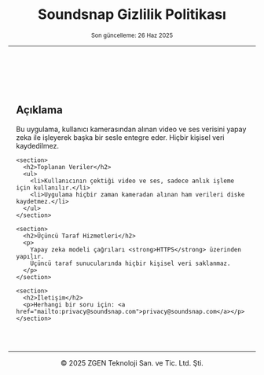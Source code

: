 <!DOCTYPE html>
<html lang="tr">
<head>
  <meta charset="UTF-8" />
  <meta name="viewport" content="width=device-width, initial-scale=1" />
  <title>Soundsnap Gizlilik Politikası</title>
  <!-- Pico.css CDN ile hızlı, şık bir görünüm -->
  <link rel="stylesheet" href="https://unpkg.com/@picocss/pico@1.*/css/pico.min.css">
  <style>
    header, footer { text-align: center; }
    main { max-width: 800px; margin: auto; padding: 2rem 1rem; }
  </style>
</head>
<body>

  <header>
    <h1>Soundsnap Gizlilik Politikası</h1>
    <p><small>Son güncelleme: 26 Haz 2025</small></p>
    <hr>
  </header>

  <main>
    <section>
      <h2>Açıklama</h2>
      <p>
        Bu uygulama, kullanıcı kamerasından alınan video ve ses verisini 
        yapay zeka ile işleyerek başka bir sesle entegre eder. Hiçbir 
        kişisel veri kaydedilmez.
      </p>
    </section>

    <section>
      <h2>Toplanan Veriler</h2>
      <ul>
        <li>Kullanıcının çektiği video ve ses, sadece anlık işleme için kullanılır.</li>
        <li>Uygulama hiçbir zaman kameradan alınan ham verileri diske kaydetmez.</li>
      </ul>
    </section>

    <section>
      <h2>Üçüncü Taraf Hizmetleri</h2>
      <p>
        Yapay zeka modeli çağrıları <strong>HTTPS</strong> üzerinden yapılır.
        Üçüncü taraf sunucularında hiçbir kişisel veri saklanmaz.
      </p>
    </section>

    <section>
      <h2>İletişim</h2>
      <p>Herhangi bir soru için: <a href="mailto:privacy@soundsnap.com">privacy@soundsnap.com</a></p>
    </section>
  </main>

  <footer>
    <hr>
    <p>&copy; 2025 ZGEN Teknoloji San. ve Tic. Ltd. Şti.</p>
  </footer>

</body>
</html>
